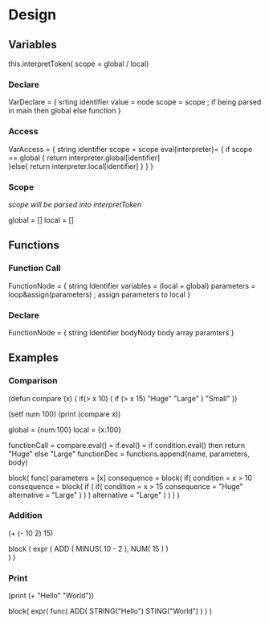 # Design
## Variables
this.interpretToken( scope = global / local)

### Declare

VarDeclare = {
    srting identifier 
    value = node
    scope = scope ; if being parsed in main then global else function
}

### Access 
VarAccess = {
    string identifier
    scope = scope
    eval(interpreter)= {
            if scope == global { 
                return interpreter.global[identifier]    
            }else{
                return interpreter.local[identifier]
            }
        }
}

### Scope
*scope will be parsed into interpretToken*

global = []
local = []

## Functions

### Function Call
FunctionNode = {
    string Identifier 
    variables = (local + global)
    parameters = loop&assign(parameters) ; assign parameters to local
}

### Declare 
FunctionNode = {
        string Identifier 
        bodyNody body 
        array paramters
    }

## Examples
### Comparison
(defun compare (x) (
    if(> x 10) (
        if (> x 15) "Huge" "Large"
    ) 
    "Small"
))

(setf num 100)
(print (compare x))

global = {num:100}
local = {x:100}

functionCall = compare.eval() = if.eval() = if condition.eval() then return "Huge" else "Large"
functionDec = functions.append(name, parameters, body)


block(
    func(
		parameters = [x]
        consequence = block(
            if(
                condition = x > 10
                consequence = block(
                    if (
                        if(
                            condition = x > 15
                            consequence = "Huge"
                            alternative = "Large"
                        )
                    )
                )
                alternative = "Large"
            )
        )
    )
)


### Addition
(+ (- 10 2) 15)

block (
    expr (
        ADD (
            MINUS(
                10 - 2
            ),
            NUM(
            	15
            )
        )  
   	)
)


### Print
(print (+ "Hello" "World"))

block(
    expr(
        func(
            ADD(
                STRING("Hello")
                STING("World")
            )
        )
    )
